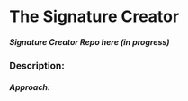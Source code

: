 # The Signature Creator

##### Signature Creator Repo here *(in progress)*


### Description:




##### **Approach:** 



